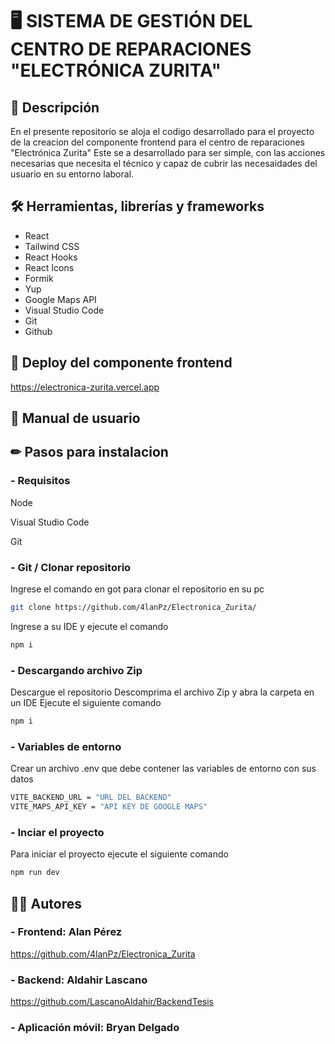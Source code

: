 # 🖥 SISTEMA DE GESTIÓN DEL CENTRO DE REPARACIONES "ELECTRÓNICA ZURITA"

## 📄 Descripción
En el presente repositorio se aloja el codigo desarrollado para el proyecto de la creacion del componente frontend para el centro de reparaciones "Electrónica Zurita"
Este se a desarrollado para ser simple, con las acciones necesarias que necesita el técnico y capaz de cubrir las necesaidades del usuario en su entorno laboral.

## 🛠 Herramientas, librerías y frameworks
- React
- Tailwind CSS
- React Hooks
- React Icons
- Formik
- Yup
- Google Maps API
- Visual Studio Code
- Git
- Github

## 📌 Deploy del componente frontend
https://electronica-zurita.vercel.app

## 📖 Manual de usuario



## ✏ Pasos para instalacion
### - Requisitos 
Node

Visual Studio Code

Git


### - Git / Clonar repositorio
Ingrese el comando en got para clonar el repositorio en su pc
```bash
git clone https://github.com/4lanPz/Electronica_Zurita/
```
Ingrese a su IDE y ejecute el comando
```bash
npm i
```

### - Descargando archivo Zip
Descargue el repositorio
Descomprima el archivo Zip y abra la carpeta en un IDE 
Ejecute el siguiente comando
```bash
npm i
```
### - Variables de entorno

Crear un archivo .env que debe contener las variables de entorno con sus datos
```bash
VITE_BACKEND_URL = "URL DEL BACKEND"
VITE_MAPS_API_KEY = "API KEY DE GOOGLE MAPS"
```
### - Inciar el proyecto
Para iniciar el proyecto ejecute el siguiente comando
```bash
npm run dev
```
## 👨‍🎓 Autores
### - Frontend:  Alan Pérez 
https://github.com/4lanPz/Electronica_Zurita
### - Backend: Aldahir Lascano
https://github.com/LascanoAldahir/BackendTesis
### - Aplicación móvil: Bryan Delgado
